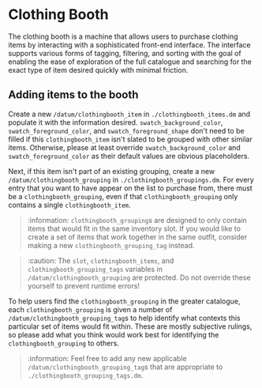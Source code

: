 
# Clothing Booth

The clothing booth is a machine that allows users to purchase clothing items by interacting with a sophisticated front-end interface. The interface supports various forms of tagging, filtering, and sorting with the goal of enabling the ease of exploration of the full catalogue and searching for the exact type of item desired quickly with minimal friction.

## Adding items to the booth

Create a new `/datum/clothingbooth_item` in `./clothingbooth_items.dm` and populate it with the information desired. `swatch_background_color`, `swatch_foreground_color`, and `swatch_foreground_shape` don't need to be filled if this `clothingbooth_item` isn't slated to be grouped with other similar items. Otherwise, please at least override `swatch_background_color` and `swatch_foreground_color` as their default values are obvious placeholders.

Next, if this item isn't part of an existing grouping, create a new `/datum/clothingbooth_grouping` in `./clothingbooth_groupings.dm`. For every entry that you want to have appear on the list to purchase from, there must be a `clothingbooth_grouping`, even if that `clothingbooth_grouping` only contains a single `clothingbooth_item`.

> :information: `clothingbooth_grouping`s are designed to only contain items that would fit in the same inventory slot. If you would like to create a set of items that work together in the same outfit, consider making a new `clothingbooth_grouping_tag` instead.

> :caution: The `slot`, `clothingbooth_items`, and `clothingbooth_grouping_tags` variables in `/datum/clothingbooth_grouping` are protected. Do not override these yourself to prevent runtime errors!

To help users find the `clothingbooth_grouping` in the greater catalogue, each `clothingbooth_grouping` is given a number of `/datum/clothingbooth_grouping_tag`s to help identify what contexts this particular set of items would fit within. These are mostly subjective rulings, so please add what you think would work best for identifying the `clothingbooth_grouping` to others.

> :information: Feel free to add any new applicable `/datum/clothingbooth_grouping_tag`s that are appropriate to `./clothingbooth_grouping_tags.dm`.
